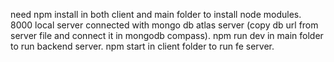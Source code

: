 need npm install in both client and main folder to install node modules.
8000 local server connected with mongo db atlas server (copy db url from server file and connect it in mongodb compass).
npm run dev in main folder to run backend server.
npm start in client folder to run fe server.
